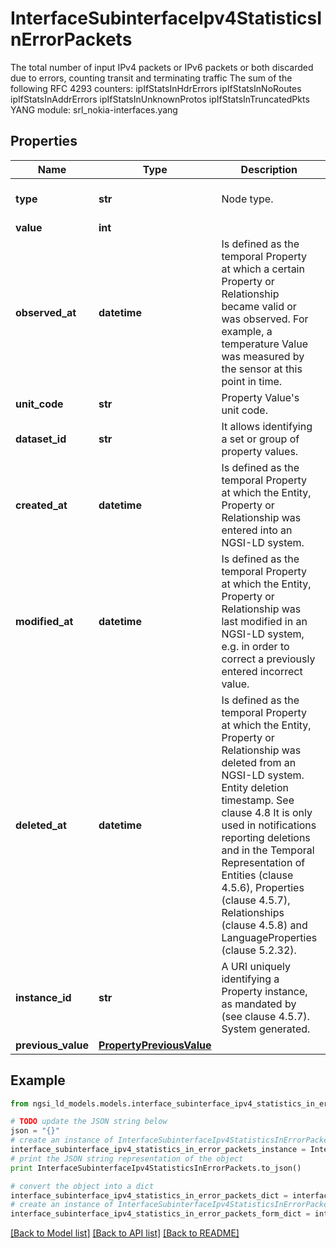 # InterfaceSubinterfaceIpv4StatisticsInErrorPackets

The total number of input IPv4 packets or IPv6 packets or both discarded due to errors, counting transit and terminating traffic  The sum of the following RFC 4293 counters: ipIfStatsInHdrErrors ipIfStatsInNoRoutes ipIfStatsInAddrErrors ipIfStatsInUnknownProtos ipIfStatsInTruncatedPkts  YANG module: srl_nokia-interfaces.yang 

## Properties

Name | Type | Description | Notes
------------ | ------------- | ------------- | -------------
**type** | **str** | Node type.  | [optional] [default to 'Property']
**value** | **int** |  | 
**observed_at** | **datetime** | Is defined as the temporal Property at which a certain Property or Relationship became valid or was observed. For example, a temperature Value was measured by the sensor at this point in time.  | [optional] 
**unit_code** | **str** | Property Value&#39;s unit code.  | [optional] 
**dataset_id** | **str** | It allows identifying a set or group of property values.  | [optional] 
**created_at** | **datetime** | Is defined as the temporal Property at which the Entity, Property or Relationship was entered into an NGSI-LD system.  | [optional] [readonly] 
**modified_at** | **datetime** | Is defined as the temporal Property at which the Entity, Property or Relationship was last modified in an NGSI-LD system, e.g. in order to correct a previously entered incorrect value.  | [optional] [readonly] 
**deleted_at** | **datetime** | Is defined as the temporal Property at which the Entity, Property or Relationship was deleted from an NGSI-LD system.  Entity deletion timestamp. See clause 4.8 It is only used in notifications reporting deletions and in the Temporal Representation of Entities (clause 4.5.6), Properties (clause 4.5.7), Relationships (clause 4.5.8) and LanguageProperties (clause 5.2.32).  | [optional] [readonly] 
**instance_id** | **str** | A URI uniquely identifying a Property instance, as mandated by (see clause 4.5.7). System generated.  | [optional] [readonly] 
**previous_value** | [**PropertyPreviousValue**](PropertyPreviousValue.md) |  | [optional] 

## Example

```python
from ngsi_ld_models.models.interface_subinterface_ipv4_statistics_in_error_packets import InterfaceSubinterfaceIpv4StatisticsInErrorPackets

# TODO update the JSON string below
json = "{}"
# create an instance of InterfaceSubinterfaceIpv4StatisticsInErrorPackets from a JSON string
interface_subinterface_ipv4_statistics_in_error_packets_instance = InterfaceSubinterfaceIpv4StatisticsInErrorPackets.from_json(json)
# print the JSON string representation of the object
print InterfaceSubinterfaceIpv4StatisticsInErrorPackets.to_json()

# convert the object into a dict
interface_subinterface_ipv4_statistics_in_error_packets_dict = interface_subinterface_ipv4_statistics_in_error_packets_instance.to_dict()
# create an instance of InterfaceSubinterfaceIpv4StatisticsInErrorPackets from a dict
interface_subinterface_ipv4_statistics_in_error_packets_form_dict = interface_subinterface_ipv4_statistics_in_error_packets.from_dict(interface_subinterface_ipv4_statistics_in_error_packets_dict)
```
[[Back to Model list]](../README.md#documentation-for-models) [[Back to API list]](../README.md#documentation-for-api-endpoints) [[Back to README]](../README.md)


